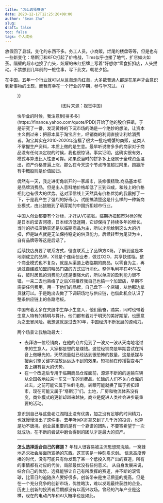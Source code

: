 ```yaml
---
title: "怎么选择赛道"
date: 2023-12-17T12:25:26+08:00
author: "Sean Zhu"
slug:
draft: false
toc: false
tags: 个人成长
---
```


放假回了县城，变化的东西不多。务工人员，小商贩，烂尾的楼盘等等，但是也有一些新变化：塔斯汀和KFC打起了价格战，Tims似乎也接了地气，扩店如火如荼。隔壁的超市也换了门头，炫耀的朱红招牌上写着“好想你”零食折扣店，人头攒动。不禁想到几年前的一桩往事，写下此文，朝花夕拾。

在中国，五年一个行业就可以从蓝海走向红海，大多数普通人都是在尾声才会意识到新事物的出现，而我有幸在一个行业的早期，参与学习过。
{{<figure src="/blog-cn/1.png" width="450">}}
<p align="center">（图片来源：视觉中国）</p>
快毕业的时候，我注意到[拼多多](https://finance.yahoo.com/quote/PDD)开始了他的股价狂飙，于是研究了一番，发现黄峥的下沉市场的确是一个绝妙的想法，让资本主义倒过来：把原本属于淘宝店主，经销商的利润直接让利给消费者。淘宝其实在2010-2020年造福了很大一批吃螃蟹的商贩，这类人不掌握生产资料，本质上做的是生意。最早听说拼多多的商家对于商品没有任何决定权的时候，我也很惊讶。事实证明，这确实很有效，模式与算法比人性更可靠。如果说当时的拼多多上涨属于全球资金溢出，资产价格普遍上涨，那么在今天这个节点市值超过阿里，跑赢所有中概股则是价值回归。

偶然有一天，我走进街角新开的一家超市，装修很精致.商品基本都是品牌消费品，但是出人意料地价格却低了三到四成，和线上的价格相比也有很大的优势。这对深信线上天然具有价格优势的我震撼了一下，于是我产生了强烈的好奇心，试图搞清楚这是什么样的一种新商业模式，由此接触到了萌芽期的中国折扣超市行业。

中国人创业都要有个对标，才好从VC拿钱。临期折扣超市对标的就是日本的堂吉诃德，日本经济低迷期，它却保持了持续多年的增长。当时的折扣店确实还是以临期商品为主，所以才能给到这么大的折扣，但是缺点就是无法保持稳定的供货能力。后续转型为尾货为主，自有品牌等等这是后话了。

后续找店员要了联系方式，径直联系上了品牌方X哥。了解到这是本地刚成立的品牌，X哥是个连续创业者，做过O2O，共享快递柜。整个商业模式也不复杂，就是从渠道上收临期的商品，以零食为主，再通过自建或加盟的精品门店的方式进行消化。整体毛利率在45%左右，彼时居民的消费能力还是很强大的，所以单店的盈利能力很不错。一来二去也熟络了之后X哥推荐我自己也搞一个加盟店，早期不需要任何费用，用一下他们的品牌，自己盘下一个店铺，从他那边拿货就可以。于是跑出去做了下调研场地与供应链，也借此机会认识了整条供应链上的各路老板。

中国有着太多在夹缝中生存小生意人，他们勤奋，踏实，同时也带着生意人特有的精明与算计。他们都有着对于明天的美好期望，也愿意为之去冒风险。我想这就是过去30年，中国经济不断发展的源动力。

两个场景让我触动最大：
* 去拜访一位经销商，在他的仓库见到了一波又一波从天南地北过来的生意人。大家都是想的是赚钱。这位经销商是早期尝试在抖音上做曝光的，天然流量就已经达到很恐怖的数量，这是纸媒与搜索引擎关键字投放远远达不到的效果，短视频在传播裂变与广告上拥有巨大的优势。
* 在一个改造后专用于临期商品仓库面前，源源不断的的运输车辆从全国各地拉来一车又一车的消费品。忙碌的人们不关心仓库的过去，之前可能它属于生鲜电商，转眼可能就换了属于折扣超市，现在可能又属于“塔斯汀”们。土地，厂房和物流体系没有变，商业模式的更新却越来越快，商业是促进人类社会进步最重要的活动。

意识到自己与这些老江湖相比没有优势，加之没有足够的时间精力，也就慢慢淡出了这件事，去年听闻X哥拿又到了几千万的投资，也算是功不唐捐。创业最重要的是有一个靠谱的团队，不要寄希望于一次就成功，在不断的尝试中磨合得到的团队才是最大的资产。

***

**怎么选择适合自己的赛道？**
年轻人很容易被主流思想观洗脑，一窝蜂地追求社会层面所宣扬的东西。这其实是一种刻舟求剑。
信息高度传播的时代，没有可能只有你发现了某一个低投入高产出的赛道，所有的事情都有对应的代价，局部最优没有任何意义。
从自身发展来说，结合自己的优势，选择能够让自己有所发挥的赛道，并不断的滚雪球，比盲目的追随热点要好很多。创新带来是生活质量的提高，但是在一个充分竞争的创新市场，优胜略汰，难以发现最终获胜的企业。历史上创新的投资者后期都没有以高兴收场。曾经的汽车产业是这样，现在的电动汽车和AI大概率也是如此。




